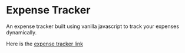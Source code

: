 # Expense Tracker

An expense tracker built using vanilla javascript to track your expenses dynamically.

Here is the [expense tracker link](https://mvganeshkumar-expense-tracker.netlify.app/ "Expense tracker app")
